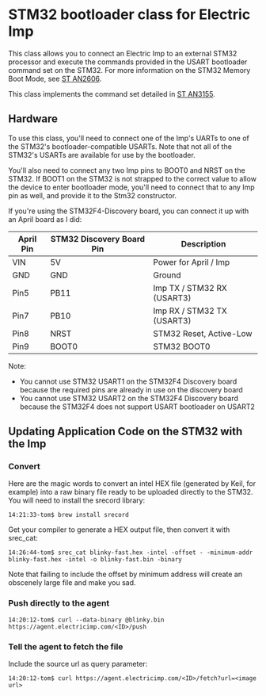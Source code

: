 STM32 bootloader class for Electric Imp
==============================
This class allows you to connect an Electric Imp to an external STM32 processor and execute the commands provided in the USART bootloader command set on the STM32. For more information on the STM32 Memory Boot Mode, see [ST AN2606](http://www.st.com/st-web-ui/static/active/en/resource/technical/document/application_note/CD00167594.pdf). 

This class implements the command set detailed in [ST AN3155](http://www.st.com/web/en/resource/technical/document/application_note/CD00264342.pdf).

## Hardware

To use this class, you'll need to connect one of the Imp's UARTs to one of the STM32's bootloader-compatible USARTs. Note that not all of the STM32's USARTs are available for use by the bootloader. 

You'll also need to connect any two Imp pins to BOOT0 and NRST on the STM32. If BOOT1 on the STM32 is not strapped to the correct value to allow the device to enter bootloader mode, you'll need to connect that to any Imp pin as well, and provide it to the Stm32 constructor.

If you're using the STM32F4-Discovery board, you can connect it up with an April board as I did:

| April Pin | STM32 Discovery Board Pin | Description |
| --------- | ------------------------- | ----------- |
| VIN | 5V | Power for April / Imp |
| GND | GND | Ground |
| Pin5 | PB11 | Imp TX / STM32 RX (USART3) |
| Pin7 | PB10 | Imp RX / STM32 TX (USART3) |
| Pin8 | NRST | STM32 Reset, Active-Low |
| Pin9 | BOOT0 | STM32 BOOT0 |

Note: 
- You cannot use STM32 USART1 on the STM32F4 Discovery board because the required pins are already in use on the discovery board
- You cannot use STM32 USART2 on the STM32F4 Discovery board because the STM32F4 does not support USART bootloader on USART2

## Updating Application Code on the STM32 with the Imp

### Convert 

Here are the magic words to convert an intel HEX file (generated by Keil, for example) into a raw binary file ready to be uploaded directly to the STM32. You will need to install the srecord library:

```
14:21:33-tom$ brew install srecord
```

Get your compiler to generate a HEX output file, then convert it with srec_cat:

```
14:26:44-tom$ srec_cat blinky-fast.hex -intel -offset - -minimum-addr blinky-fast.hex -intel -o blinky-fast.bin -binary
```

Note that failing to include the offset by minimum address will create an obscenely large file and make you sad.

### Push directly to the agent

```
14:20:12-tom$ curl --data-binary @blinky.bin https://agent.electricimp.com/<ID>/push
```

### Tell the agent to fetch the file

Include the source url as query parameter:

```
14:20:12-tom$ curl https://agent.electricimp.com/<ID>/fetch?url=<image url>
```
